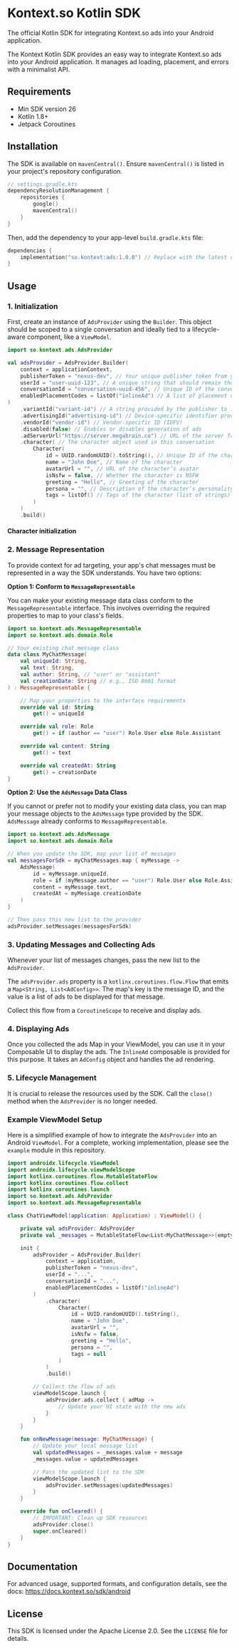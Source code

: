 # Kontext.so Kotlin SDK

The official Kotlin SDK for integrating Kontext.so ads into your Android application.

The Kontext Kotlin SDK provides an easy way to integrate Kontext.so ads into your Android application. It manages ad loading, placement, and errors with a minimalist API.

## Requirements
*   Min SDK version 26
*   Kotlin 1.8+
*   Jetpack Coroutines

## Installation

The SDK is available on `mavenCentral()`. Ensure `mavenCentral()` is listed in your project's repository configuration.

```kotlin
// settings.gradle.kts
dependencyResolutionManagement {
    repositories {
        google()
        mavenCentral()
    }
}
```

Then, add the dependency to your app-level `build.gradle.kts` file:

```kotlin
dependencies {
    implementation("so.kontext:ads:1.0.0") // Replace with the latest version
}
```

## Usage

### 1. Initialization

First, create an instance of `AdsProvider` using the `Builder`. This object should be scoped to a single conversation and ideally tied to a lifecycle-aware component, like a `ViewModel`.

```kotlin
import so.kontext.ads.AdsProvider

val adsProvider = AdsProvider.Builder(
    context = applicationContext, 
    publisherToken = "nexus-dev", // Your unique publisher token from your account manager.
    userId = "user-uuid-123", // A unique string that should remain the same during the user’s lifetime.
    conversationId = "conversation-uuid-456", // Unique ID of the conversation, used for ad pacing.
    enabledPlacementCodes = listOf("inlineAd") // A list of placement codes that identify ad slots in your app.
)
    .variantId("variant-id") // A string provided by the publisher to identify the user cohort in order to compare A/B test groups (optional)
    .advertisingId("advertising-id") // Device-specific identifier provided by the operating systems (IDFA/GAID)
    .vendorId("vendor-id") // Vendor-specific ID (IDFV)
    .disabled(false) // Enables or disables generation of ads
    .adServerUrl("https://server.megabrain.co") // URL of the server from which the ads are served
    .character( // The character object used in this conversation
        Character(
            id = UUID.randomUUID().toString(), // Unique ID of the character
            name = "John Doe", // Name of the character
            avatarUrl = "", // URL of the character’s avatar
            isNsfw = false, // Whether the character is NSFW
            greeting = "Hello", // Greeting of the character
            persona = "", // Description of the character’s personality
            tags = listOf() // Tags of the character (list of strings)
        )
    )
    .build()
```

#### Character initialization

### 2. Message Representation

To provide context for ad targeting, your app's chat messages must be represented in a way the SDK understands. You have two options:

**Option 1: Conform to `MessageRepresentable`**

You can make your existing message data class conform to the `MessageRepresentable` interface. This involves overriding the required properties to map to your class's fields.

```kotlin
import so.kontext.ads.MessageRepresentable
import so.kontext.ads.domain.Role

// Your existing chat message class
data class MyChatMessage(
    val uniqueId: String,
    val text: String,
    val author: String, // "user" or "assistant"
    val creationDate: String // e.g., ISO 8601 format
) : MessageRepresentable {

    // Map your properties to the interface requirements
    override val id: String
        get() = uniqueId

    override val role: Role
        get() = if (author == "user") Role.User else Role.Assistant

    override val content: String
        get() = text

    override val createdAt: String
        get() = creationDate
}
```

**Option 2: Use the `AdsMessage` Data Class**

If you cannot or prefer not to modify your existing data class, you can map your message objects to the `AdsMessage` type provided by the SDK. `AdsMessage` already conforms to `MessageRepresentable`.

```kotlin
import so.kontext.ads.AdsMessage
import so.kontext.ads.domain.Role

// When you update the SDK, map your list of messages
val messagesForSdk = myChatMessages.map { myMessage ->
    AdsMessage(
        id = myMessage.uniqueId,
        role = if (myMessage.author == "user") Role.User else Role.Assistant,
        content = myMessage.text,
        createdAt = myMessage.creationDate
    )
}

// Then pass this new list to the provider
adsProvider.setMessages(messagesForSdk)
```

### 3. Updating Messages and Collecting Ads

Whenever your list of messages changes, pass the new list to the `AdsProvider`.

The `adsProvider.ads` property is a `kotlinx.coroutines.flow.Flow` that emits a `Map<String, List<AdConfig>>`. The map's key is the message ID, and the value is a list of ads to be displayed for that message.

Collect this flow from a `CoroutineScope` to receive and display ads.

### 4. Displaying Ads

Once you collected the ads Map in your ViewModel, you can use it in your Composable UI to display the ads. The `InlineAd` composable is provided for this purpose. It takes an `AdConfig` object and handles the ad rendering.

### 5. Lifecycle Management

It is crucial to release the resources used by the SDK. Call the `close()` method when the `AdsProvider` is no longer needed.

### Example ViewModel Setup

Here is a simplified example of how to integrate the `AdsProvider` into an Android `ViewModel`. For a complete, working implementation, please see the `example` module in this repository.

```kotlin
import androidx.lifecycle.ViewModel
import androidx.lifecycle.viewModelScope
import kotlinx.coroutines.flow.MutableStateFlow
import kotlinx.coroutines.flow.collect
import kotlinx.coroutines.launch
import so.kontext.ads.AdsProvider
import so.kontext.ads.MessageRepresentable

class ChatViewModel(application: Application) : ViewModel() {

    private val adsProvider: AdsProvider
    private val _messages = MutableStateFlow<List<MyChatMessage>>(emptyList())

    init {
        adsProvider = AdsProvider.Builder(
            context = application,
            publisherToken = "nexus-dev",
            userId = "...",
            conversationId = "...",
            enabledPlacementCodes = listOf("inlineAd")
        )
            .character(
                Character(
                    id = UUID.randomUUID().toString(),
                    name = "John Doe",
                    avatarUrl = "",
                    isNsfw = false,
                    greeting = "Hello",
                    persona = "",
                    tags = null
                )
            )
            .build()

        // Collect the flow of ads
        viewModelScope.launch {
            adsProvider.ads.collect { adMap ->
                // Update your UI state with the new ads
            }
        }
    }

    fun onNewMessage(message: MyChatMessage) {
        // Update your local message list
        val updatedMessages = _messages.value + message
        _messages.value = updatedMessages

        // Pass the updated list to the SDK
        viewModelScope.launch {
            adsProvider.setMessages(updatedMessages)
        }
    }

    override fun onCleared() {
        // IMPORTANT: Clean up SDK resources
        adsProvider.close()
        super.onCleared()
    }
}
```

## Documentation
For advanced usage, supported formats, and configuration details, see the docs: https://docs.kontext.so/sdk/android

## License
This SDK is licensed under the Apache License 2.0. See the `LICENSE` file for details.
